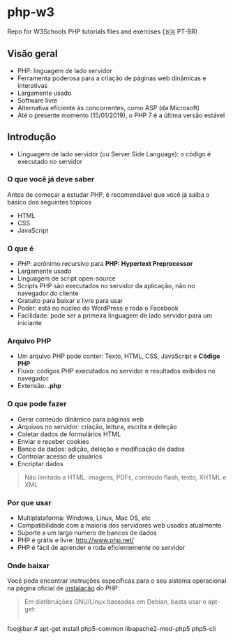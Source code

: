 # php-w3
Repo for W3Schools PHP tutorials files and exercises (🇧🇷 PT-BR)

## Visão geral
- PHP: linguagem de lado servidor
- Ferramenta poderosa para a criação de páginas web dinâmicas e interativas
- Largamente usado
- Software livre
- Alternativa eficiente às concorrentes, como ASP (da Microsoft)
- Até o presente momento (15/01/2019), o PHP 7 é a última versão estável

## Introdução
- Linguagem de lado servidor (ou Server Side Language): o código é executado no servidor

### O que você já deve saber
Antes de começar a estudar PHP, é recomendável que você já saiba o básico dos seguintes tópicos
- HTML
- CSS
- JavaScript

### O que é
- *PHP*: acrônimo recursivo para **PHP: Hypertext Preprocessor**
- Largamente usado
- Linguagem de script open-source
- Scripts PHP são executados no servidor da aplicação, não no navegador do cliente
- Gratuito para baixar e livre para usar
- Poder: está no núcleo do WordPress e roda o Facebook
- Facilidade: pode ser a primeira linguagem de lado servidor para um iniciante

### Arquivo PHP
- Um arquivo PHP pode conter: Texto, HTML, CSS, JavaScript e **Código PHP**
- Fluxo: códigos PHP executados no servidor e resultados exibidos no navegador
- Extensão: **.php**

### O que pode fazer
- Gerar conteúdo dinâmico para páginas web
- Arquivos no servidor: criação, leitura, escrita e deleção
- Coletar dados de formulários HTML
- Enviar e receber cookies
- Banco de dados: adição, deleção e modificação de dados
- Controlar acesso de usuários
- Encriptar dados

> Não limitado a HTML: imagens, PDFs, conteúdo flash, texto, XHTML e XML

### Por que usar
- Multiplataforma: Windows, Linux, Mac OS, etc
- Compatibilidade com a maioria dos servidores web usados atualmente
- Suporte a um largo número de bancos de dados
- PHP é grátis e livre: http://www.php.net/
- PHP é fácil de aprender e roda eficientemente no servidor

### Onde baixar
Você pode encontrar instruções específicas para o seu sistema operacional na página oficial de [instalação](https://www.php.net/manual/en/install.php "PHP: Installation and Configuration - Manual") do PHP.

> Em distibruições GNU/Linux baseadas em Debian, basta usar o apt-get:
> ```console
foo@bar:# apt-get install php5-common libapache2-mod-php5 php5-cli
```
